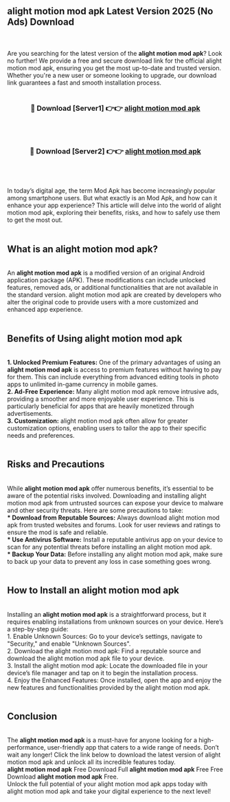 ## alight motion mod apk Latest Version 2025 (No Ads) Download
<br><br>
Are you searching for the latest version of the <strong>alight motion mod apk</strong>? Look no further! We provide a free and secure download link for the official alight motion mod apk, ensuring you get the most up-to-date and trusted version. Whether you're a new user or someone looking to upgrade, our download link guarantees a fast and smooth installation process.
<br>
<br>
<div align="center">
<h3>🔴 Download [Server1] 👉👉 <a href="https://modyolo.store/alight_motion_mod_apk">alight motion mod apk</a></h3><br>
<br>
<h3>🔴 Download [Server2] 👉👉 <a href="https://modyolo.store/alight_motion_mod_apk">alight motion mod apk</a></h3><br>
</div>
<br>
<br>
In today’s digital age, the term Mod Apk has become increasingly popular among smartphone users. But what exactly is an Mod Apk, and how can it enhance your app experience? This article will delve into the world of alight motion mod apk, exploring their benefits, risks, and how to safely use them to get the most out.
<br>
<br>
<h2>What is an alight motion mod apk?</h2>
<br>
An <strong>alight motion mod apk</strong> is a modified version of an original Android application package (APK). These modifications can include unlocked features, removed ads, or additional functionalities that are not available in the standard version. alight motion mod apk are created by developers who alter the original code to provide users with a more customized and enhanced app experience.
<br>
<br>
<h2>Benefits of Using alight motion mod apk</h2>
<br>
<strong> 1. Unlocked Premium Features:</strong> One of the primary advantages of using an <strong>alight motion mod apk</strong> is access to premium features without having to pay for them. This can include everything from advanced editing tools in photo apps to unlimited in-game currency in mobile games.
<br>
<strong> 2. Ad-Free Experience:</strong> Many alight motion mod apk remove intrusive ads, providing a smoother and more enjoyable user experience. This is particularly beneficial for apps that are heavily monetized through advertisements.
<br>
<strong> 3. Customization:</strong> alight motion mod apk often allow for greater customization options, enabling users to tailor the app to their specific needs and preferences.
<br>
<br>
<h2>Risks and Precautions</h2>
<br>
While <strong>alight motion mod apk</strong> offer numerous benefits, it’s essential to be aware of the potential risks involved. Downloading and installing alight motion mod apk from untrusted sources can expose your device to malware and other security threats. Here are some precautions to take:
<br>
<strong> * Download from Reputable Sources:</strong> Always download alight motion mod apk from trusted websites and forums. Look for user reviews and ratings to ensure the mod is safe and reliable.
<br>
<strong> * Use Antivirus Software:</strong> Install a reputable antivirus app on your device to scan for any potential threats before installing an alight motion mod apk.
<br>
<strong> * Backup Your Data:</strong> Before installing any alight motion mod apk, make sure to back up your data to prevent any loss in case something goes wrong.
<br>
<br>
<h2>How to Install an alight motion mod apk</h2>
<br>
Installing an <strong>alight motion mod apk</strong> is a straightforward process, but it requires enabling installations from unknown sources on your device. Here’s a step-by-step guide:
<br>
 1. Enable Unknown Sources: Go to your device’s settings, navigate to "Security," and enable "Unknown Sources".
<br>
 2. Download the alight motion mod apk: Find a reputable source and download the alight motion mod apk file to your device.
<br>
 3. Install the alight motion mod apk: Locate the downloaded file in your device’s file manager and tap on it to begin the installation process.
<br>
 4. Enjoy the Enhanced Features: Once installed, open the app and enjoy the new features and functionalities provided by the alight motion mod apk.
<br>
<br>
<h2><strong>Conclusion</strong></h2>
<br>
The <strong>alight motion mod apk</strong> is a must-have for anyone looking for a high-performance, user-friendly app that caters to a wide range of needs. Don’t wait any longer! Click the link below to download the latest version of alight motion mod apk and unlock all its incredible features today.
<br>
<strong>alight motion mod apk</strong> Free Download Full <strong>alight motion mod apk</strong> Free Free Download <strong>alight motion mod apk</strong> Free.
<br>
Unlock the full potential of your alight motion mod apk apps today with alight motion mod apk and take your digital experience to the next level!

